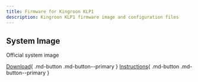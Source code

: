 ```yaml
---
title: Firmware for Kingroon KLP1
description: Kingroon KLP1 firmware image and configuration files
---
```


## System Image

Official system image

[Download](https://drive.google.com/file/d/1C5kIKfGm6xnehemHGuAyQrxUx7w2vPPi/view){ .md-button .md-button--primary }
[Instructions](https://kingroon.com/blogs/3d-print-101/how-to-falsh-the-emmc-chip-on-kingroon-kp3s-pro-v2-klp1-klipper-3d-printers){ .md-button .md-button--primary }